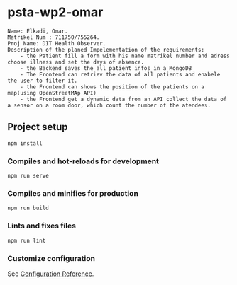 # psta-wp2-omar

    Name: Elkadi, Omar.
    Matrikel Num : 711750/755264.
    Proj Name: DIT Health Observer.
    Description of the planed Impelementation of the requirements:
        - the Patient fill a form with his name matrikel number and adress choose illness and set the days of absence.
        - the Backend saves the all patient infos in a MongoDB
        - The Frontend can retriev the data of all patients and enabele the user to filter it.
        - the Frontend can shows the position of the patients on a map(using OpenStreetMAp API)
        - the Frontend get a dynamic data from an API collect the data of a sensor on a room door, which count the number of the atendees.

## Project setup

```
npm install
```

### Compiles and hot-reloads for development

```
npm run serve
```

### Compiles and minifies for production

```
npm run build
```

### Lints and fixes files

```
npm run lint
```

### Customize configuration

See [Configuration Reference](https://cli.vuejs.org/config/).
